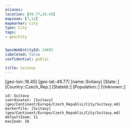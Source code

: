 ```yaml
---
aliases: 
location: [49.77,16.45]
mapzoom: [7,12] 
mapmarker: city 
type: City
tags:
- geo/City


SpocWebEntityId: 34693
isDeleted: false
confidential: public

title: Svitavy
---
```

[geo-lon::16.45]
[geo-lat::49.77]
[name::Svitavy]
[State::]
[Country::Czech_Rep.]
[StateId::]
[Population::]
[Unknown::]


```leaflet
id: Svitavy
coordinates: [Svitavy](geo/Continent/Europe/Czech_Republic/City/Svitavy.md)
markerFile: [Svitavy](geo/Continent/Europe/Czech_Republic/City/Svitavy.md)
defaultZoom: 11 
maxZoom: 18
```


